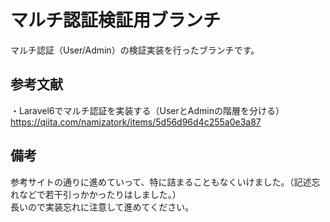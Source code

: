 # マルチ認証検証用ブランチ
マルチ認証（User/Admin）の検証実装を行ったブランチです。  

## 参考文献
・Laravel6でマルチ認証を実装する（UserとAdminの階層を分ける）  
https://qiita.com/namizatork/items/5d56d96d4c255a0e3a87  

## 備考
参考サイトの通りに進めていって、特に詰まることもなくいけました。（記述忘れなどで若干引っかかったりはしました。）  
長いので実装忘れに注意して進めてください。

